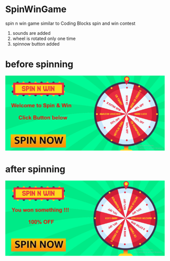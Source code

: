 # SpinWinGame
spin n win game  similar to Coding Blocks spin and win contest
1. sounds are added
2. wheel is rotated only one time
3. spinnow button added

# before spinning
<img src="images/spinStart.png" width=1000>

# after spinning
<img src="images/spin100win.png" width=1000>
